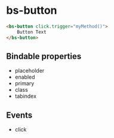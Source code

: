 # bs-button

```html
<bs-button click.trigger="myMethod()">
    Button Text
</bs-button>
```

## Bindable properties

- placeholder
- enabled
- primary
- class
- tabindex

## Events

- click
